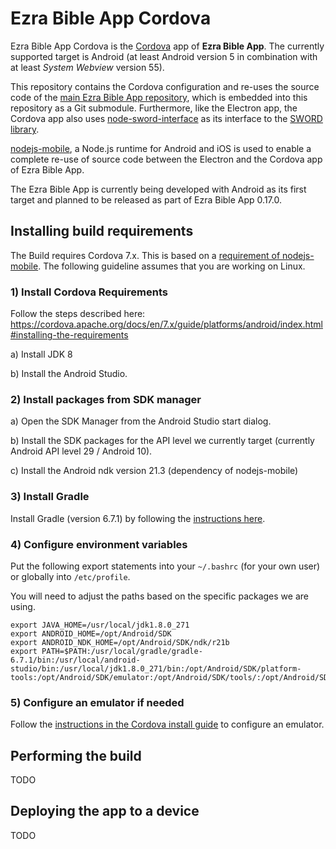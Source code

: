 # Ezra Bible App Cordova

Ezra Bible App Cordova is the [Cordova](https://cordova.apache.org) app of **Ezra Bible App**. The currently supported target is Android (at least Android version 5 in combination with at least *System Webview* version 55).

This repository contains the Cordova configuration and re-uses the source code of the [main Ezra Bible App repository](https://github.com/ezra-project/ezra-project), which is embedded into this repository as a Git submodule. Furthermore, like the Electron app, the Cordova app also uses [node-sword-interface](https://github.com/ezra-project/node-sword-interface) as its interface to the [SWORD library](http://www.crosswire.org/sword).

[nodejs-mobile](https://code.janeasystems.com/nodejs-mobile), a Node.js runtime for Android and iOS is used to enable a complete re-use of source code between the Electron and the Cordova app of Ezra Bible App.

The Ezra Bible App is currently being developed with Android as its first target and planned to be released as part of Ezra Bible App 0.17.0.

## Installing build requirements

The Build requires Cordova 7.x. This is based on a [requirement of nodejs-mobile](https://code.janeasystems.com/nodejs-mobile/getting-started-cordova). The following guideline assumes that you are working on Linux.

### 1) Install Cordova Requirements

Follow the steps described here:
https://cordova.apache.org/docs/en/7.x/guide/platforms/android/index.html#installing-the-requirements

a) Install JDK 8

b) Install the Android Studio.

### 2) Install packages from SDK manager

a) Open the SDK Manager from the Android Studio start dialog.

b) Install the SDK packages for the API level we currently target (currently Android API level 29 / Android 10).

c) Install the Android ndk version 21.3 (dependency of nodejs-mobile)

### 3) Install Gradle

Install Gradle (version 6.7.1) by following the [instructions here](https://gradle.org/install/#manually).

### 4) Configure environment variables

Put the following export statements into your `~/.bashrc` (for your own user) or globally into `/etc/profile`.

You will need to adjust the paths based on the specific packages we are using.

    export JAVA_HOME=/usr/local/jdk1.8.0_271
    export ANDROID_HOME=/opt/Android/SDK
    export ANDROID_NDK_HOME=/opt/Android/SDK/ndk/r21b
    export PATH=$PATH:/usr/local/gradle/gradle-6.7.1/bin:/usr/local/android-studio/bin:/usr/local/jdk1.8.0_271/bin:/opt/Android/SDK/platform-tools:/opt/Android/SDK/emulator:/opt/Android/SDK/tools/:/opt/Android/SDK/tools/bin

### 5) Configure an emulator if needed

Follow the [instructions in the Cordova install guide](https://cordova.apache.org/docs/en/7.x/guide/platforms/android/index.html#setting-up-an-emulator) to configure an emulator.

## Performing the build

TODO

## Deploying the app to a device

TODO
